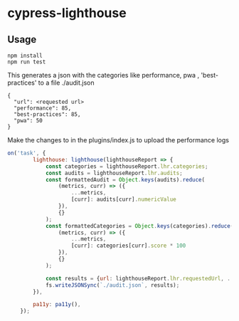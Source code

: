 # cypress-lighthouse

## Usage

```
npm install
npm run test
```

This generates a json with the categories like performance, pwa , 'best-practices' to a file ./audit.json

```
{
  "url": <requested url>
  "performance": 85,
  "best-practices": 85,
  "pwa": 50
}
```
Make the changes to in the plugins/index.js to upload the performance logs

```js
on('task', {
        lighthouse: lighthouse(lighthouseReport => {
            const categories = lighthouseReport.lhr.categories;
            const audits = lighthouseReport.lhr.audits;
            const formattedAudit = Object.keys(audits).reduce(
                (metrics, curr) => ({
                    ...metrics,
                    [curr]: audits[curr].numericValue
                }),
                {}
            );
            const formattedCategories = Object.keys(categories).reduce(
                (metrics, curr) => ({
                    ...metrics,
                    [curr]: categories[curr].score * 100
                }),
                {}
            );

            const results = {url: lighthouseReport.lhr.requestedUrl, ...formattedCategories};
            fs.writeJSONSync(`./audit.json`, results);
        }),

        pa11y: pa11y(),
    });
```
